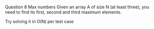 Question 8
Max numbers
Given an array A of size N (at least three), you need to find its first, second and third maximum elements.

Try solving it in O(N) per test case
